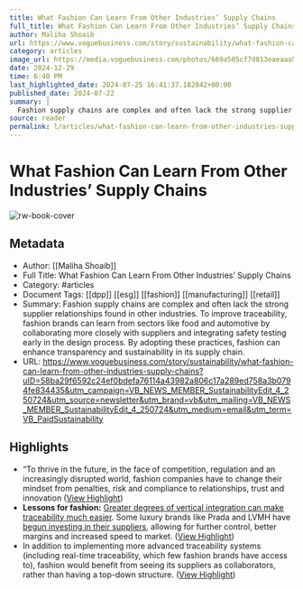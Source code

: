 ```yaml
---
title: What Fashion Can Learn From Other Industries’ Supply Chains
full_title: What Fashion Can Learn From Other Industries’ Supply Chains
author: Maliha Shoaib
url: https://www.voguebusiness.com/story/sustainability/what-fashion-can-learn-from-other-industries-supply-chains?uID=58ba29f6592c24ef0bdefa76114a43982a806c17a289ed758a3b0794fe834435&utm_campaign=VB_NEWS_MEMBER_SustainabilityEdit_4_250724&utm_source=newsletter&utm_brand=vb&utm_mailing=VB_NEWS_MEMBER_SustainabilityEdit_4_250724&utm_medium=email&utm_term=VB_PaidSustainability
category: articles
image_url: https://media.voguebusiness.com/photos/669a505cf7d813eaeaaa5755/16:9/w_1280,c_limit/SUPPLYCHAIN-TRACE-VOGUEBUS-19724-SOCIAL-NEWSLETTER%20(1).jpg
date: 2024-12-29
time: 6:40 PM
last_highlighted_date: 2024-07-25 16:41:37.182842+00:00
published_date: 2024-07-22
summary: |
  Fashion supply chains are complex and often lack the strong supplier relationships found in other industries. To improve traceability, fashion brands can learn from sectors like food and automotive by collaborating more closely with suppliers and integrating safety testing early in the design process. By adopting these practices, fashion can enhance transparency and sustainability in its supply chain.
source: reader
permalink: l/articles/what-fashion-can-learn-from-other-industries-supply-chains
---
```

# What Fashion Can Learn From Other Industries’ Supply Chains

![rw-book-cover](https://media.voguebusiness.com/photos/669a505cf7d813eaeaaa5755/16:9/w_1280,c_limit/SUPPLYCHAIN-TRACE-VOGUEBUS-19724-SOCIAL-NEWSLETTER%20(1).jpg)

## Metadata
- Author: [[Maliha Shoaib]]
- Full Title: What Fashion Can Learn From Other Industries’ Supply Chains
- Category: #articles
- Document Tags: [[dpp]] [[esg]] [[fashion]] [[manufacturing]] [[retail]] 
- Summary: Fashion supply chains are complex and often lack the strong supplier relationships found in other industries. To improve traceability, fashion brands can learn from sectors like food and automotive by collaborating more closely with suppliers and integrating safety testing early in the design process. By adopting these practices, fashion can enhance transparency and sustainability in its supply chain.
- URL: https://www.voguebusiness.com/story/sustainability/what-fashion-can-learn-from-other-industries-supply-chains?uID=58ba29f6592c24ef0bdefa76114a43982a806c17a289ed758a3b0794fe834435&utm_campaign=VB_NEWS_MEMBER_SustainabilityEdit_4_250724&utm_source=newsletter&utm_brand=vb&utm_mailing=VB_NEWS_MEMBER_SustainabilityEdit_4_250724&utm_medium=email&utm_term=VB_PaidSustainability

## Highlights
- “To thrive in the future, in the face of competition, regulation and an increasingly disrupted world, fashion companies have to change their mindset from penalties, risk and compliance to relationships, trust and innovation ([View Highlight](https://read.readwise.io/read/01j3nc4s0vbpvxf72j80wqfb4c))
- **Lessons for fashion:** [Greater degrees of vertical integration can make traceability much easier](https://www.voguebusiness.com/story/sustainability/meet-the-brands-setting-a-new-blueprint-for-supply-chain-traceability). Some luxury brands like Prada and LVMH have [begun investing in their suppliers](https://www.voguebusiness.com/fashion/luxury-brands-are-snapping-up-suppliers-what-are-the-pros-and-cons), allowing for further control, better margins and increased speed to market. ([View Highlight](https://read.readwise.io/read/01j3nc74r8vggnqhj19h62b0vq))
- In addition to implementing more advanced traceability systems (including real-time traceability, which few fashion brands have access to), fashion would benefit from seeing its suppliers as collaborators, rather than having a top-down structure. ([View Highlight](https://read.readwise.io/read/01j3nc9w1hsrnq99c98wp1eazg))


